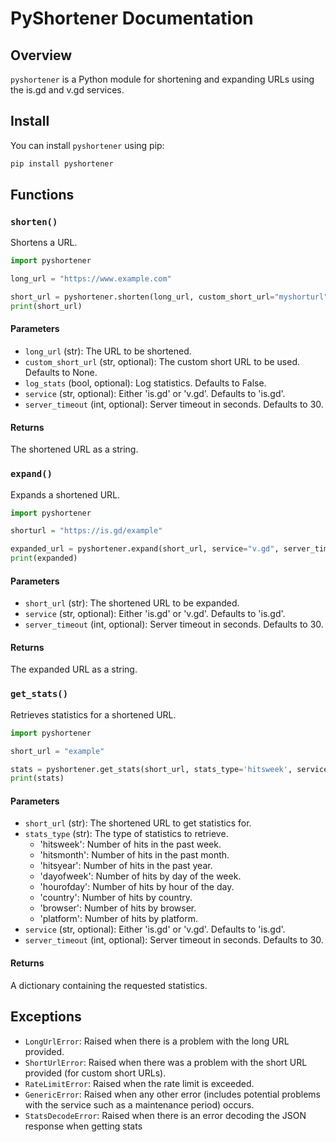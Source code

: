 # PyShortener Documentation

## Overview

`pyshortener` is a Python module for shortening and expanding URLs using the is.gd and v.gd services.

## Install

You can install `pyshortener` using pip:

```bash
pip install pyshortener
```

## Functions

### `shorten()`

Shortens a URL.

```python
import pyshortener

long_url = "https://www.example.com"

short_url = pyshortener.shorten(long_url, custom_short_url="myshorturl", log_stats=True, service="v.gd", server_timeout=10)
print(short_url)
```

#### Parameters

- `long_url` (str): The URL to be shortened.
- `custom_short_url` (str, optional): The custom short URL to be used. Defaults to None.
- `log_stats` (bool, optional): Log statistics. Defaults to False.
- `service` (str, optional): Either 'is.gd' or 'v.gd'. Defaults to 'is.gd'.
- `server_timeout` (int, optional): Server timeout in seconds. Defaults to 30.

#### Returns

The shortened URL as a string.

### `expand()`

Expands a shortened URL.

```python
import pyshortener

shorturl = "https://is.gd/example"

expanded_url = pyshortener.expand(short_url, service="v.gd", server_timeout=10)
print(expanded)
```

#### Parameters

- `short_url` (str): The shortened URL to be expanded.
- `service` (str, optional): Either 'is.gd' or 'v.gd'. Defaults to 'is.gd'.
- `server_timeout` (int, optional): Server timeout in seconds. Defaults to 30.

#### Returns

The expanded URL as a string.

### `get_stats()`

Retrieves statistics for a shortened URL.

```python
import pyshortener

short_url = "example"

stats = pyshortener.get_stats(short_url, stats_type='hitsweek', service="v.gd", server_timeout=10)
print(stats)
```

#### Parameters

- `short_url` (str): The shortened URL to get statistics for.
- `stats_type` (str): The type of statistics to retrieve.
    - 'hitsweek': Number of hits in the past week.
    - 'hitsmonth': Number of hits in the past month.
    - 'hitsyear': Number of hits in the past year.
    - 'dayofweek': Number of hits by day of the week.
    - 'hourofday': Number of hits by hour of the day.
    - 'country': Number of hits by country.
    - 'browser': Number of hits by browser.
    - 'platform': Number of hits by platform.
- `service` (str, optional): Either 'is.gd' or 'v.gd'. Defaults to 'is.gd'.
- `server_timeout` (int, optional): Server timeout in seconds. Defaults to 30.

#### Returns

A dictionary containing the requested statistics.

## Exceptions

- `LongUrlError`: Raised when there is a problem with the long URL provided.
- `ShortUrlError`: Raised when there was a problem with the short URL provided (for custom short URLs).
- `RateLimitError`: Raised when the rate limit is exceeded.
- `GenericError`: Raised when any other error (includes potential problems with the service such as a maintenance period) occurs.
- `StatsDecodeError`: Raised when there is an error decoding the JSON response when getting stats
